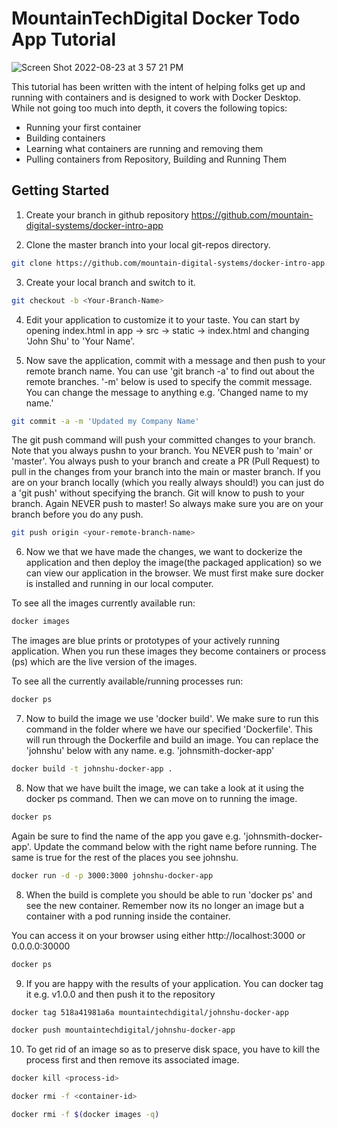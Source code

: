 # MountainTechDigital Docker Todo App Tutorial

![Screen Shot 2022-08-23 at 3 57 21 PM](https://user-images.githubusercontent.com/110779479/186264249-d18acf74-f545-40e1-91a5-ec4eef5475cf.png)

This tutorial has been written with the intent of helping folks get up and running
with containers and is designed to work with Docker Desktop. While not going too much
into depth, it covers the following topics:

- Running your first container
- Building containers
- Learning what containers are running and removing them
- Pulling containers from Repository, Building and Running Them

## Getting Started

1. Create your branch in github repository https://github.com/mountain-digital-systems/docker-intro-app

2. Clone the master branch into your local git-repos directory.

```bash
git clone https://github.com/mountain-digital-systems/docker-intro-app.git
```

3. Create your local branch and switch to it.

```bash
git checkout -b <Your-Branch-Name>
```

4. Edit your application to customize it to your taste. You can start by opening index.html in app -> src -> static -> index.html and changing 'John Shu' to 'Your Name'.

5. Now save the application, commit with a message and then push to your remote branch name. You can use 'git branch -a' to find out about the remote branches. '-m' below is used to specify the commit message. You can change the message to anything e.g. 'Changed name to my name.'

```bash
git commit -a -m 'Updated my Company Name'
```

The git push command will push your committed changes to your branch. Note that you always pushn to your branch. You NEVER push to 'main' or 'master'. You always push to your branch and create a PR (Pull Request) to pull in the changes from your branch into the main or master branch.
If you are on your branch locally (which you really always should!) you can just do a 'git push' without specifying the branch. Git will know to push to your branch. Again NEVER push to master! So always make sure you are on your branch before you do any push.

```bash
git push origin <your-remote-branch-name>
```

6. Now we that we have made the changes, we want to dockerize the application and then deploy the image(the packaged application) so we can view our application in the browser. We must first make sure docker is installed and running in our local computer.

To see all the images currently available run:

```bash
docker images
```

The images are blue prints or prototypes of your actively running application. When you run these images they become containers or process (ps) which are the live version of the images.

To see all the currently available/running processes run:

```bash
docker ps
```

7. Now to build the image we use 'docker build'. We make sure to run this command in the folder where we have our specified 'Dockerfile'. This will run through the Dockerfile and build an image. You can replace the 'johnshu' below with any name. e.g. 'johnsmith-docker-app'

```bash
docker build -t johnshu-docker-app .
```

8. Now that we have built the image, we can take a look at it using the docker ps command. Then we can move on to running the image.

```bash
docker ps
```

Again be sure to find the name of the app you gave e.g. 'johnsmith-docker-app'. Update the command below with the right name before running. The same is true for the rest of the places you see johnshu.

```bash
docker run -d -p 3000:3000 johnshu-docker-app
```

8. When the build is complete you should be able to run 'docker ps' and see the new container. Remember now its no longer an image but a container with a pod running inside the container.

You can access it on your browser using either http://localhost:3000 or 0.0.0.0:30000

```bash
docker ps
```

9. If you are happy with the results of your application. You can docker tag it e.g. v1.0.0 and then push it to the repository

```bash
docker tag 518a41981a6a mountaintechdigital/johnshu-docker-app
```

```bash
docker push mountaintechdigital/johnshu-docker-app
```

10. To get rid of an image so as to preserve disk space, you have to kill the process first and then remove its associated image.

```bash
docker kill <process-id>
```

```bash
docker rmi -f <container-id>
```

```bash
docker rmi -f $(docker images -q)
```
